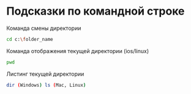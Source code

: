 # Подсказки по командной строке

Команда смены директории
```sh
cd c:\folder_name
```

Команда отображения текущей директории (ios/linux)
```sh
pwd
```

Листинг текущей директории

```sh
dir (Windows) ls (Mac, Linux)
```

